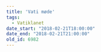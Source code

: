 ```yaml
---
title: 'Vati møde'
tags:
  - Vatiklanet
date_start: "2018-02-21T18:00:00"
date_end: "2018-02-21T21:00:00"
old_id: 6982
---
```

